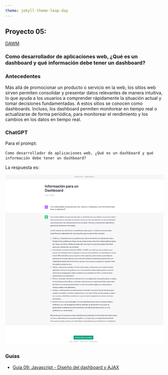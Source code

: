 ```yaml
---
theme: jekyll-theme-leap-day
---
```


## Proyecto 05:

[DAWM](/DAWM/)

### Como desarrollador de aplicaciones web, ¿Qué es un dashboard y qué información debe tener un dashboard?

### Antecedentes

Más allá de promocionar un producto o servicio en la web, los sitios web sirven permiten consolidar y presentar datos relevantes de manera intuitiva, lo que ayuda a los usuarios a comprender rápidamente la situación actual y tomar decisiones fundamentadas. A estos sitios se conocen como dashboards. Incluso, los dashboard permiten monitorear en tiempo real o actualizarse de forma periódica, para monitorear el rendimiento y los cambios en los datos en tiempo real.

### ChatGPT

Para el prompt: 

```
Como desarrollador de aplicaciones web, ¿Qué es un dashboard y qué información debe tener un dashboard?
```
La respuesta es:

![respuesta](archivos/proyecto05-pregunta.png)

### Guías

* [Guía 09: Javascript - Diseño del dashboard y AJAX](/DAWM/guias/2023/guia09)

